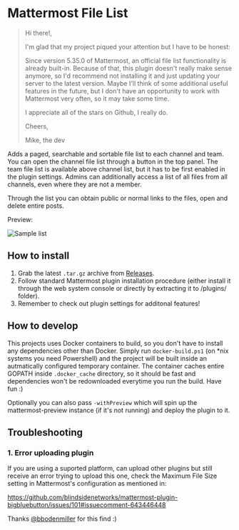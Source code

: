 # Mattermost File List

> Hi there!,
>
> I'm glad that my project piqued your attention but I have to be honest:
>
> Since version 5.35.0 of Mattermost, an official file list functionality is already built-in.
> Because of that, this plugin doesn't really make sense anymore, so I'd recommend not installing it and just updating your server to the latest version.
> Maybe I'll think of some additional useful features in the future, but I don't have an opportunity to work with Mattermost very often, so it may take some time.
> 
> I appreciate all of the stars on Github, I really do.
>
> Cheers,
>
> Mike, the dev

Adds a paged, searchable and sortable file list to each channel and team.
You can open the channel file list through a button in the top panel.
The team file list is available above channel list, but it has to be first enabled in the plugin settings.
Admins can additionally access a list of all files from all channels, even where they are not a member.

Through the list you can obtain public or normal links to the files, open and delete entire posts.

Preview:

![Sample list](docs/img/list.jpg)


## How to install

1. Grab the latest `.tar.gz` archive from [Releases](https://github.com/Amonith/mattermost-file-list/releases).
2. Follow standard Mattermost plugin installation procedure (either install it through the web system console or directly by extracting it to /plugins/ folder).
3. Remember to check out plugin settings for additonal features!

## How to develop

This projects uses Docker containers to build, so you don't have to install any dependencies other than Docker.
Simply run `docker-build.ps1` (on *nix systems you need Powershell) and the project will be built inside an autmatically configured temporary container.
The container caches entire GOPATH inside `.docker_cache` directory, so it should be fast and dependencies won't be redownloaded everytime you run the build.
Have fun :)

Optionally you can also pass `-withPreview` which will spin up the mattermost-preview instance (if it's not running) and deploy the plugin to it.

## Troubleshooting

### 1. Error uploading plugin

If you are using a suported platform, can upload other plugins but still receive an error trying to upload this one, check the Maximum File Size setting in Mattermost's configuration as mentioned in:

https://github.com/blindsidenetworks/mattermost-plugin-bigbluebutton/issues/101#issuecomment-643446448

Thanks [@bbodenmiller](https://github.com/bbodenmillerr) for this find :)
